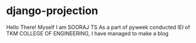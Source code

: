 # django-projection
Hello There! Myself I am SOORAJ TS
As a  part of pyweek conducted IEI of TKM COLLEGE OF ENGINEERING, I have managed to make a blog
